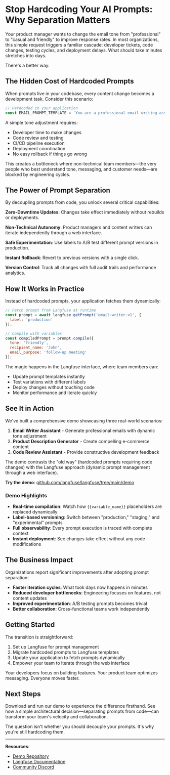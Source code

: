# Stop Hardcoding Your AI Prompts: Why Separation Matters

Your product manager wants to change the email tone from "professional" to "casual and friendly" to improve response rates. In most organizations, this simple request triggers a familiar cascade: developer tickets, code changes, testing cycles, and deployment delays. What should take minutes stretches into days.

There's a better way.

## The Hidden Cost of Hardcoded Prompts

When prompts live in your codebase, every content change becomes a development task. Consider this scenario:

```javascript
// Hardcoded in your application
const EMAIL_PROMPT_TEMPLATE = `You are a professional email writing assistant...`;
```

A simple tone adjustment requires:
- Developer time to make changes
- Code review and testing
- CI/CD pipeline execution
- Deployment coordination
- No easy rollback if things go wrong

This creates a bottleneck where non-technical team members—the very people who best understand tone, messaging, and customer needs—are blocked by engineering cycles.

## The Power of Prompt Separation

By decoupling prompts from code, you unlock several critical capabilities:

**Zero-Downtime Updates**: Changes take effect immediately without rebuilds or deployments.

**Non-Technical Autonomy**: Product managers and content writers can iterate independently through a web interface.

**Safe Experimentation**: Use labels to A/B test different prompt versions in production.

**Instant Rollback**: Revert to previous versions with a single click.

**Version Control**: Track all changes with full audit trails and performance analytics.

## How It Works in Practice

Instead of hardcoded prompts, your application fetches them dynamically:

```javascript
// Fetch prompt from Langfuse at runtime
const prompt = await langfuse.getPrompt('email-writer-v1', { 
  label: 'production' 
});

// Compile with variables
const compiledPrompt = prompt.compile({
  tone: 'friendly',
  recipient_name: 'John',
  email_purpose: 'follow-up meeting'
});
```

The magic happens in the Langfuse interface, where team members can:
- Update prompt templates instantly
- Test variations with different labels
- Deploy changes without touching code
- Monitor performance and iterate quickly

## See It in Action

We've built a comprehensive demo showcasing three real-world scenarios:

1. **Email Writer Assistant** - Generate professional emails with dynamic tone adjustment
2. **Product Description Generator** - Create compelling e-commerce content 
3. **Code Review Assistant** - Provide constructive development feedback

The demo contrasts the "old way" (hardcoded prompts requiring code changes) with the Langfuse approach (dynamic prompt management through a web interface).

**Try the demo**: [github.com/langfuse/langfuse/tree/main/demo](https://github.com/langfuse/langfuse/tree/main/demo)

### Demo Highlights

- **Real-time compilation**: Watch how `{{variable_name}}` placeholders are replaced dynamically
- **Label-based versioning**: Switch between "production," "staging," and "experimental" prompts
- **Full observability**: Every prompt execution is traced with complete context
- **Instant deployment**: See changes take effect without any code modifications

## The Business Impact

Organizations report significant improvements after adopting prompt separation:

- **Faster iteration cycles**: What took days now happens in minutes
- **Reduced developer bottlenecks**: Engineering focuses on features, not content updates
- **Improved experimentation**: A/B testing prompts becomes trivial
- **Better collaboration**: Cross-functional teams work independently

## Getting Started

The transition is straightforward:

1. Set up Langfuse for prompt management
2. Migrate hardcoded prompts to Langfuse templates
3. Update your application to fetch prompts dynamically
4. Empower your team to iterate through the web interface

Your developers focus on building features. Your product team optimizes messaging. Everyone moves faster.

## Next Steps

Download and run our demo to experience the difference firsthand. See how a simple architectural decision—separating prompts from code—can transform your team's velocity and collaboration.

The question isn't whether you should decouple your prompts. It's why you're still hardcoding them.

---

**Resources**:
- [Demo Repository](https://github.com/langfuse/langfuse/tree/main/demo)
- [Langfuse Documentation](https://langfuse.com/docs)
- [Community Discord](https://discord.gg/7NXusRtqYU)